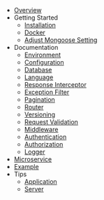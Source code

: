 - [Overview](/overview)
- Getting Started
    - [Installation](/getting-started/readme)
    - [Docker](/getting-started/docker)
    - [Adjust Mongoose Setting](/getting-started/adjust-mongoose-setting)
- Documentation
    - [Environment](/documentation/readme)
    - [Configuration](/documentation/configuration)
    - [Database](/documentation/database)
    - [Language](/documentation/language)
    - [Response Interceptor](/documentation/response-interceptor)
    - [Exception Filter](/documentation/exception-filter)
    - [Pagination](/documentation/pagination)
    - [Router](/documentation/router)
    - [Versioning](/documentation/versioning)
    - [Request Validation](/documentation/request-validation)
    - [Middleware](/documentation/middleware)
    - [Authentication](/documentation/authentication)
    - [Authorization](/documentation/authorization)
    - [Logger](/documentation/logger)
- [Microservice](/microservice/readme)
- [Example](example)
- Tips
    - [Application](/tips/readme)
    - [Server](/tips/server)
